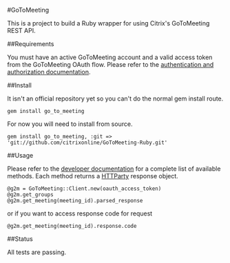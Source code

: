 #GoToMeeting

This is a project to build a Ruby wrapper for using Citrix's GoToMeeting REST API. 

##Requirements

You must have an active GoToMeeting account and a valid access token from the GoToMeeting OAuth flow. Please refer to the [authentication and authorization documentation](https://developer.citrixonline.com/page/authentication-and-authorization). 

##Install

It isn't an official repository yet so you can't do the normal gem install route.

	gem install go_to_meeting
	
For now you will need to install from source. 

	gem install go_to_meeting, :git => 'git://github.com/citrixonline/GoToMeeting-Ruby.git'

##Usage

Please refer to the [developer documentation](https://developer.citrixonline.com/api-overview/gotomeeting-rest-api) for a complete list of available methods. Each method returns a [HTTParty](https://github.com/jnunemaker/httparty) response object.

	@g2m = GoToMeeting::Client.new(oauth_access_token) 
	@g2m.get_groups
	@g2m.get_meeting(meeting_id).parsed_response 
	
or if you want to access response code for request
	
	@g2m.get_meeting(meeting_id).response.code

##Status

All tests are passing. 
